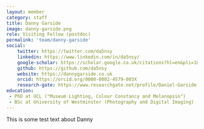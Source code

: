 ```yaml
---
layout: member
category: staff
title: Danny Garside
image: danny-garside.png
role: Visiting Fellow (postdoc)
permalink: 'team/danny-garside'
social:
    twitter: https://twitter.com/da5nsy
    linkedin: https://www.linkedin.com/in/da5nsy/
    google-scholar: https://scholar.google.co.uk/citations?hl=en&pli=1&user=6I_zDKUAAAAJ
    github: https://github.com/da5nsy
    website: https://dannygarside.co.uk
    orcid: https://orcid.org/0000-0002-4579-003X
    research-gate: https://www.researchgate.net/profile/Daniel-Garside-2
education:
 - PhD at UCL ("Museum Lighting, Colour Constancy and Melanopsin")
 - BSc at University of Westminster (Photography and Digital Imaging)
---
```


This is some test text about Danny
